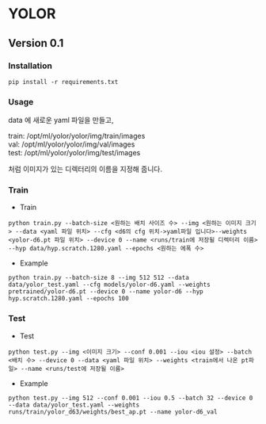 # YOLOR

## Version 0.1

### Installation
```
pip install -r requirements.txt
```

### Usage

data 에 새로운 yaml 파일을 만들고, 

train: /opt/ml/yolor/yolor/img/train/images  
val: /opt/ml/yolor/yolor/img/val/images  
test: /opt/ml/yolor/yolor/img/test/images

처럼 이미지가 있는 디렉터리의 이름을 지정해 줍니다.

### Train

- Train

```
python train.py --batch-size <원하는 배치 사이즈 수> --img <원하는 이미지 크기> --data <yaml 파일 위치> --cfg <d6의 cfg 위치->yaml파일 입니다>--weights <yolor-d6.pt 파일 위치> --device 0 --name <runs/train에 저장될 디렉터리 이름> --hyp data/hyp.scratch.1280.yaml --epochs <원하는 에폭 수>
```


- Example
```
python train.py --batch-size 8 --img 512 512 --data data/yolor_test.yaml --cfg models/yolor-d6.yaml --weights pretrained/yolor-d6.pt --device 0 --name yolor-d6 --hyp hyp.scratch.1280.yaml --epochs 100
```

### Test

- Test

```
python test.py --img <이미지 크기> --conf 0.001 --iou <iou 설정> --batch <배치 수> --device 0 --data <yaml 파일 위치> --weights <train에서 나온 pt파일> --name <runs/test에 저장될 이름>
```

- Example
```
python test.py --img 512 --conf 0.001 --iou 0.5 --batch 32 --device 0 --data data/yolor_test.yaml --weights runs/train/yolor_d63/weights/best_ap.pt --name yolor-d6_val
```
